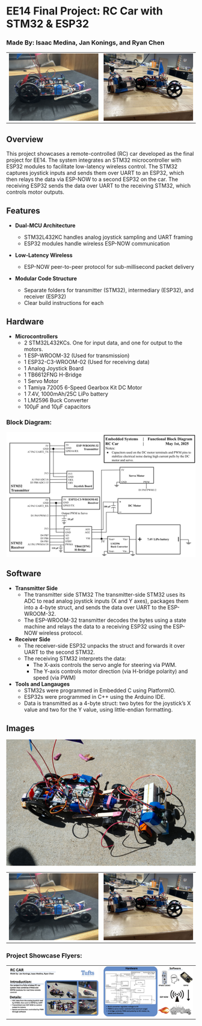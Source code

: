 # EE14 Final Project: RC Car with STM32 & ESP32
### Made By: Isaac Medina, Jan Konings, and Ryan Chen
<table>
  <tr>
    <td><img src="images/IMG_6138.jpeg" alt="The Car Itself" width="600"/></td>
    <td><img src="images/IMG_5365.jpeg" alt="Car and Remote Control" width="600"/></td>
  </tr>
</table>

## Overview
This project showcases a remote-controlled (RC) car developed as the final project for EE14. The system integrates an STM32 microcontroller with ESP32 modules to facilitate low-latency wireless control. The STM32 captures joystick inputs and sends them over UART to an ESP32, which then relays the data via ESP-NOW to a second ESP32 on the car. The receiving ESP32 sends the data over UART to the receiving STM32, which controls motor outputs. 

## Features

- **Dual-MCU Architecture**  
  - STM32L432KC handles analog joystick sampling and UART framing  
  - ESP32 modules handle wireless ESP-NOW communication  

- **Low-Latency Wireless**  
  - ESP-NOW peer-to-peer protocol for sub-millisecond packet delivery  

- **Modular Code Structure**  
  - Separate folders for transmitter (STM32), intermediary (ESP32), and receiver (ESP32)  
  - Clear build instructions for each  

## Hardware
- **Microcontrollers**
  - 2 STM32L432KCs. One for input data, and one for output to the motors.
  - 1 ESP-WROOM-32 (Used for transmission)
  - 1 ESP32-C3-WROOM-02 (Used for receiving data)
  - 1 Analog Joystick Board
  - 1 TB6612FNG H-Bridge
  - 1 Servo Motor
  - 1 Tamiya 72005 6-Speed Gearbox Kit DC Motor
  - 1 7.4V, 1000mAh/25C LiPo battery
  - 1 LM2596 Buck Converter
  - 100µF and 10µF capacitors
  
### Block Diagram:
![Block Diagram](images/Block-Diagram.jpg)

## Software
- **Transmitter Side**
  - The transmitter side STM32 The transmitter-side STM32 uses its ADC to read analog joystick inputs (X and Y axes), packages them into a 4-byte struct, and sends the data over UART to the ESP- 
    WROOM-32.
  - The ESP-WROOM-32 transmitter decodes the bytes using a state machine and relays the data to a receiving ESP32 using the ESP-NOW wireless protocol.
- **Receiver Side**
  - The receiver-side ESP32 unpacks the struct and forwards it over UART to the second STM32.
  - The receiving STM32 interprets the data:
    - The X-axis controls the servo angle for steering via PWM.
    - The Y-axis controls motor direction (via H-bridge polarity) and speed (via PWM)
- **Tools and Langauges**
  - STM32s were programmed in Embedded C using PlatformIO.
  -  ESP32s were programmed in C++ using the Arduino IDE.
  -  Data is transmitted as a 4-byte struct: two bytes for the joystick’s X value and two for the Y value, using little-endian formatting.
## Images
![The Car Itself](images/D922B4D1-402D-464D-BAD7-3A559D55D4E8.jpeg)

<table>
  <tr>
    <td><img src="images/IMG_6138.jpeg" alt="The Car Itself" width="600"/></td>
    <td><img src="images/IMG_5365.jpeg" alt="Car and Remote Control" width="600"/></td>
  </tr>
</table>

### Project Showcase Flyers:
<table>
  <tr>
    <td><img src="images/RC-Car-Handout.jpg" alt=First Page Flyer"" width="800"/></td>
    <td><img src="images/RC-Car-Handout-2.jpeg" alt="Second Page Flyer" width="800ß"/></td>
  </tr>
</table> 
